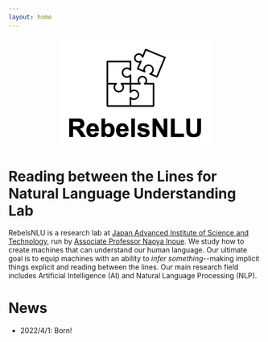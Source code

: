 ```yaml
---
layout: home
---
```


<link rel="stylesheet" type="text/css" href="css/style.css" />

<p align="center">
  <img src="./imgs/rebels_logo.png" style="width:300px"/>
</p>


# Reading between the Lines for Natural Language Understanding Lab

RebelsNLU is a research lab at <a href="https://www.jaist.ac.jp/english/">Japan Advanced Institute of Science and Technology</a>, run by <a href="https://naoya-i.github.io/">Associate Professor Naoya Inoue</a>.
We study how to create machines that can understand our human language.
Our ultimate goal is to equip machines with an ability to *infer something*--making implicit things explicit and reading between the lines.
Our main research field includes Artificial Intelligence (AI) and Natural Language Processing (NLP).


# News

- 2022/4/1: Born!
